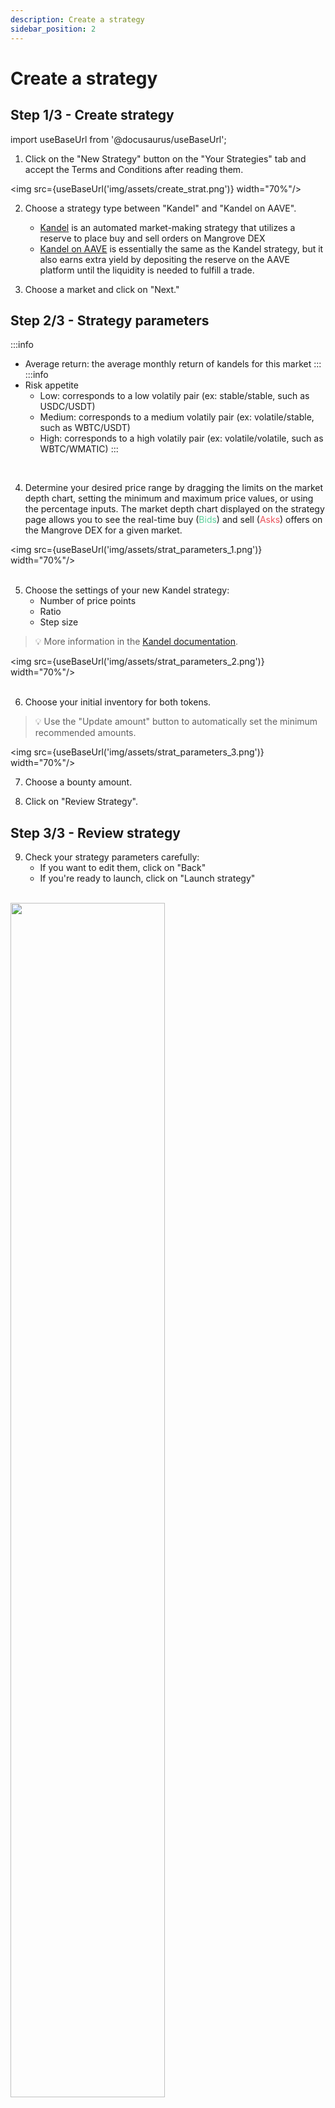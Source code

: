 ```yaml
---
description: Create a strategy
sidebar_position: 2
---
```



# Create a strategy


## Step 1/3 - Create strategy

import useBaseUrl from '@docusaurus/useBaseUrl';

1. Click on the "New Strategy" button on the "Your Strategies" tab and accept the Terms and Conditions after reading them.

<img src={useBaseUrl('img/assets/create_strat.png')} width="70%"/>

2. Choose a strategy type between "Kandel" and "Kandel on AAVE".
    * [Kandel](../../kandel/README.md) is an automated market-making strategy that utilizes a reserve to place buy and sell orders on Mangrove DEX
    * [Kandel on AAVE](../../kandel/details-on-strats/#kandel-on-aave) is essentially the same as the Kandel strategy, but it also earns extra yield by depositing the reserve on the AAVE platform until the liquidity is needed to fulfill a trade.
    
3. Choose a market and click on "Next."

## Step 2/3 - Strategy parameters

:::info
* Average return: the average monthly return of kandels for this market
:::
:::info
* Risk appetite
    * Low: corresponds to a low volatily pair (ex: stable/stable, such as USDC/USDT)
    * Medium: corresponds to a medium volatily pair (ex: volatile/stable, such as WBTC/USDT)
    * High: corresponds to a high volatily pair (ex: volatile/volatile, such as WBTC/WMATIC)
:::
<br />

4. Determine your desired price range by dragging the limits on the market depth chart, setting the minimum and maximum price values, or using the percentage inputs. The market depth chart displayed on the strategy page allows you to see the real-time buy (<font color="#5cd19b">Bids</font>) and sell (<font color="#eb525a">Asks</font>) offers on the Mangrove DEX for a given market.

<img src={useBaseUrl('img/assets/strat_parameters_1.png')} width="70%"/>
<br /><br />

5. Choose the settings of your new Kandel strategy:
    * Number of price points
    * Ratio
    * Step size

> 💡
> More information in the [Kandel documentation](../../kandel/how-does-kandel-work/parameters.md).

<img src={useBaseUrl('img/assets/strat_parameters_2.png')} width="70%"/>
<br /><br />

6. Choose your initial inventory for both tokens.

> 💡
> Use the "Update amount" button to automatically set the minimum recommended amounts.

<img src={useBaseUrl('img/assets/strat_parameters_3.png')} width="70%"/>
<br />

7. Choose a bounty amount.

8. Click on "Review Strategy".


## Step 3/3 - Review strategy

9. Check your strategy parameters carefully:
    * If you want to edit them, click on "Back"
    * If you're ready to launch, click on "Launch strategy"

<br />
<img src={useBaseUrl('img/assets/strat_parameters_4.png')} width="70%"/>
<br />

10. "Waiting for confirmation": you will be asked to sign 4 transactions in a row, including the deployment of your Kandel contract, the spending approvals of your pair's tokens, and the native token amount to be deposited for [bounty](../../glossary.md#bounty).
> 💡
> when signing on Metmamask, select "Use default" to set the appropriate amount of Approval.

11. Select on 'View strategy' to manage your strategy, or click 'Done' to go back to the Strategies page.

<br />
Congratulations!<br />
Your Kandel strategy is now live and ready to start publishing buy and sell orders on the Mangrove order book.
